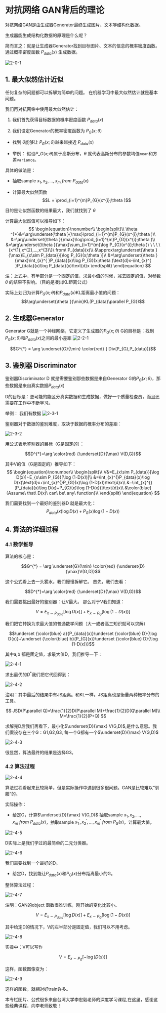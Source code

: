 # 对抗网络 GAN背后的理论

对抗网络GAN是由生成器Generator最终生成图片、文本等结构化数据。

生成器能生成结构化数据的原理是什么呢？

简而言之：就是让生成器Generator找到目标图片、文本的信息的概率密度函数。通过概率密度函数 $P_{data}(x)$ 生成数据。

![2-0-1](https://raw.githubusercontent.com/muyangren907/Machine_Learning/master/%E7%AC%AC%E5%9B%9B%E9%83%A8%E5%88%86%20%E5%AF%B9%E6%8A%97%E7%BD%91%E7%BB%9CGAN/images/2-0-1.png)

## 1. 最大似然估计近似

任何复杂的问题都可以拆解为简单的问题。 在机器学习中最大似然估计就是基本问题。

我们再对抗网络中使用最大似然估计：

1. 我们首先获得目标数据的概率密度函数 $P_{data}(x)$

2. 我们设定Generator的概率密度函数为 $P_{G}(x; \theta )$

- 找到 $\theta$能够让 $P_{G}(x;\theta)$越来越接近 $P_{data}(x)$

- 举例： 假设$P\_{G}(x; \theta )$属于高斯分布，$\theta$ 就代表高斯分布的参数均值`mean`和方差`variance`。

具体的做法是：

- 抽取sample $x_{1},x_{2},...,x_m\ from\ P_{data}(x)$

- 计算最大似然函数 $$L = \prod_{i=1}^{m}P_{G}(x^{i};\theta )$$

目的是让似然函数的结果最大，我们就找到了 $\theta$

计算最大似然值可以推导如下：
$$
\begin{equation}\nonumber\\
\begin{split}\\
\theta ^{*}&=\arg\underset{\theta }{\max}\prod_{i=1}^{m}P_{G}(x^{i};\theta )\\
&=\arg\underset{\theta }{\max}\log\prod_{i=1}^{m}P_{G}(x^{i};\theta )\\
&=\arg\underset{\theta }{\max}\sum_{i=1}^{m}\log P_{G}(x^{i};\theta )\ \ \ \ \{x^{1},x^{2},...,x^{3}\}\ from\ P_{data}(x)\\
&\approx\arg\underset{\theta }{\max}E_{x\sim P_{data}}[\log P_{G}(x;\theta )]\\
&=\arg\underset{\theta }{\max}\int_{x}^{ }P_{data}(x)\log P_{G}(x;\theta )\text{d}x-\int_{x}^{ }P_{data}(x)\log P_{data}(x)\text{d}x
\end{split}
\end{equation}
$$

注：上式中，有半部分是一个固定的值，求最小值的时候，减去固定的值，对参数$\theta$ 的结果不影响。（目的是凑出KL距离公式）

实际上划归为计算$P_{G}(x;\theta )$和$P_{data}(x)$KL距离最小值的问题：
$$\arg\underset{\theta }{\min}KL(P_{data}\parallel P_{G})$$

## 2. 生成器Generator

Generator G就是一个神经网络，它定义了生成器的$P_{G}(x;\theta )$
G的目标是：找到$P_{G}(x;\theta )$和$P_{data}(x)$之间的最小差距
![2-2-1](https://raw.githubusercontent.com/muyangren907/Machine_Learning/master/%E7%AC%AC%E5%9B%9B%E9%83%A8%E5%88%86%20%E5%AF%B9%E6%8A%97%E7%BD%91%E7%BB%9CGAN/images/2-2-1.png)

$$G^{*} = \arg \underset{G}{\min} \color{red}  { Div(P_{G},P_{data})}$$

## 3. 鉴别器 Discriminator

鉴别器Discriminator D 就是需要鉴别那些数据是来自Generator G的$P_{G}(x;\theta )$，那些数据是来自真实数据$P_{data}(x)$

D的目标是：更可能的能区分真实数据和生成数据，做好一个质量检查员，而且还需要在工作中不断学习。

举例：
我们有数据
![2-3-1](https://raw.githubusercontent.com/muyangren907/Machine_Learning/master/%E7%AC%AC%E5%9B%9B%E9%83%A8%E5%88%86%20%E5%AF%B9%E6%8A%97%E7%BD%91%E7%BB%9CGAN/images/2-3-1.png)

鉴别器对于数据的鉴别难度，取决于数据的概率分布的差距：

![2-3-2](https://raw.githubusercontent.com/muyangren907/Machine_Learning/master/%E7%AC%AC%E5%9B%9B%E9%83%A8%E5%88%86%20%E5%AF%B9%E6%8A%97%E7%BD%91%E7%BB%9CGAN/images/2-3-2.png)

用公式表示鉴别器的目标（G是固定的）：

$$D^{*}=\arg \color{red} {\underset{D}{\max} V(D,G)}$$

其中V的值（G是固定的）推导如下：
$$
\begin{equation}\nonumber\\
\begin{split}\\
V&=E_{x\sim P_{data}}[\log D(x)]+E_{x\sim P_{G}}[\log (1-D(x))]\\
&=\int_{x}^{}P_{data}(x)\log D(x)\text{d}x+\int_{x}^{}P_{G}(x)\log (1-D(x))\text{d}x\\
&=\int_{x}^{}[P_{data}(x)\log D(x)+P_{G}(x)\log (1-D(x))]\text{d}x\\
&\color{blue} {Assume\ that\ D(x)\ can\ be\ any\ function}\\
\end{split}
\end{equation}
$$

我们需要找到一个最好的鉴别器D
就是最大化：
$$P_{data}(x)\log D(x)+P_{G}(x)\log (1-D(x))$$

## 4. 算法的详细过程

### 4.1 数学推导

算法的核心是：

$$G^{*} = \arg \underset{G}{\min} \color{red} {\underset{D}{\max}V(G,D)}$$

这个公式看上去一头雾水，我们慢慢拆解它。
首先，我们去看：

$$D^{*}=\arg \color{red} {\underset{D}{\max} V(D,G)}$$

我们需要挑出最好的鉴别器：让V最大。
那么对于V我们知道：

$$V=E_{x\sim P_{data}}[\log D(x)]+E_{x\sim P_{G}}[\log (1-D(x))]$$

我们把它转换为求最大值的普通数学问题（大一或者高三知识就可以求解）

$$\underset {\color{blue} a}{P_{data}(x)}\underset {\color{blue} D}{\log D(x)}+\underset {\color{blue} b}{P_{G}(x)}\underset {\color{blue} D}{\log (1-D(x))}$$

其中a,b 都是固定值，求最大值D，我们推导一下：

![2-4-1](https://raw.githubusercontent.com/muyangren907/Machine_Learning/master/%E7%AC%AC%E5%9B%9B%E9%83%A8%E5%88%86%20%E5%AF%B9%E6%8A%97%E7%BD%91%E7%BB%9CGAN/images/2-4-1.png)

求出最优的$D^{*}$我们把它代回得到：

![2-4-2](https://raw.githubusercontent.com/muyangren907/Machine_Learning/master/%E7%AC%AC%E5%9B%9B%E9%83%A8%E5%88%86%20%E5%AF%B9%E6%8A%97%E7%BD%91%E7%BB%9CGAN/images/2-4-2.png)

注明：其中最后的结果中有JS距离。和KL一样，JS距离也是衡量两种概率分布的工具。

$$
JSD(P\parallel Q)=\frac{1}{2}D(P\parallel M)+\frac{1}{2}D(Q\parallel M)\\
M=\frac{1}{2}(P+Q)
$$

求解完D后我们再看下，最小化$\underset{D}{\max} V(G,D)$,是什么意思。我们假设存在三个G：G1,G2,G3, 每一个G都有一个$\underset{D}{\max} V(G,D)$

![2-4-3](https://raw.githubusercontent.com/muyangren907/Machine_Learning/master/%E7%AC%AC%E5%9B%9B%E9%83%A8%E5%88%86%20%E5%AF%B9%E6%8A%97%E7%BD%91%E7%BB%9CGAN/images/2-4-3.png)

很显然，算法最终的结果是选择G3。

### 4.2 算法过程

![2-4-4](https://raw.githubusercontent.com/muyangren907/Machine_Learning/master/%E7%AC%AC%E5%9B%9B%E9%83%A8%E5%88%86%20%E5%AF%B9%E6%8A%97%E7%BD%91%E7%BB%9CGAN/images/2-4-4.png)

算法过程看起来比较简单，但是实际操作中遇到很多很问题。GAN是比较难以“驯服”的。

实际操作：

- 给定G，计算$\underset{D}{\max} V(G,D)$
抽取sample $x_{1},x_{2},...,x_{m}\ from\ P_{data}(x)$，抽取sample $x_{1}^{'},x_{2}^{'},...,x_{m}^{'}\ from\ P_{G}(x)$，计算最大值。

![2-4-5](https://raw.githubusercontent.com/muyangren907/Machine_Learning/master/%E7%AC%AC%E5%9B%9B%E9%83%A8%E5%88%86%20%E5%AF%B9%E6%8A%97%E7%BD%91%E7%BB%9CGAN/images/2-4-5.png)

D实际上是我们学过的最简单的二元分类器。

![2-4-6](https://raw.githubusercontent.com/muyangren907/Machine_Learning/master/%E7%AC%AC%E5%9B%9B%E9%83%A8%E5%88%86%20%E5%AF%B9%E6%8A%97%E7%BD%91%E7%BB%9CGAN/images/2-4-6.png)

我们需要找到一个最好的D。

- 给定D，找到能让$P_{data}(x)$和$P_{G}(x)$分布距离最小的G。

整体算法过程：

![2-4-7](https://raw.githubusercontent.com/muyangren907/Machine_Learning/master/%E7%AC%AC%E5%9B%9B%E9%83%A8%E5%88%86%20%E5%AF%B9%E6%8A%97%E7%BD%91%E7%BB%9CGAN/images/2-4-7.png)

注明：GAN的object 函数很难训练，刚开始的变化比较小。

$$V=E_{x\sim P_{data}}[\log D(x)]+E_{x\sim P_{G}}[\log (1-D(x))]$$

其中给定D的情况下，V的左半部分是固定值，我们可以不用考虑。

![2-4-8](https://raw.githubusercontent.com/muyangren907/Machine_Learning/master/%E7%AC%AC%E5%9B%9B%E9%83%A8%E5%88%86%20%E5%AF%B9%E6%8A%97%E7%BD%91%E7%BB%9CGAN/images/2-4-8.png)

实操中：V可以写作

$$V=E_{x\sim P_{G}}[-\log (D(x))]$$

这样，函数图像变为：

![2-4-9](https://raw.githubusercontent.com/muyangren907/Machine_Learning/master/%E7%AC%AC%E5%9B%9B%E9%83%A8%E5%88%86%20%E5%AF%B9%E6%8A%97%E7%BD%91%E7%BB%9CGAN/images/2-4-9.png)

这样的函数，就相对好train许多。

本专栏图片、公式很多来自台湾大学李宏毅老师的深度学习课程,在这里，感谢这些经典课程，向李老师致敬！